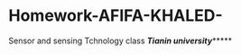 # Homework-AFIFA-KHALED-
Sensor and sensing Tchnology class 
*****************************************Tianin university**********************************************
